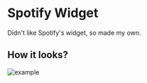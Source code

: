 # Spotify Widget

Didn't like Spotify's widget, so made my own.

## How it looks?

![example](https://github.com/immortal-forest/spotify-widget/assets/95863983/95eea4f4-bba4-4f21-a2e2-9b14a4f1b2b7)
